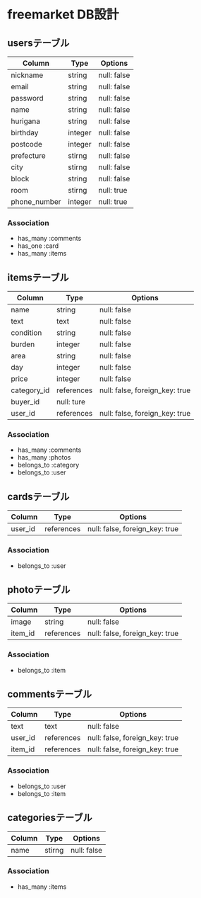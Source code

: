 # freemarket DB設計
## usersテーブル
|Column|Type|Options|
|------|----|-------|
|nickname|string|null: false|
|email|string|null: false|
|password|string|null: false|
|name|string|null: false|
|hurigana|string|null: false|
|birthday|integer|null: false|
|postcode|integer|null: false|
|prefecture|stirng|null: false|
|city|stirng|null: false|
|block|string|null: false|
|room|stirng|null: true|
|phone_number|integer|null: true|
### Association
- has_many :comments
- has_one :card
- has_many :items
## itemsテーブル
|Column|Type|Options|
|------|----|-------|
|name|string|null: false|
|text|text|null: false|
|condition|string|null: false|
|burden|integer|null: false|
|area|string|null: false|
|day|integer|null: false|
|price|integer|null: false|
|category_id|references|null: false, foreign_key: true|
|buyer_id|null: ture|
|user_id|references|null: false, foreign_key: true|
### Association
- has_many :comments
- has_many :photos
- belongs_to :category
- belongs_to :user

## cardsテーブル
|Column|Type|Options|
|------|----|-------|
|user_id|references|null: false, foreign_key: true|
### Association
- belongs_to :user

## photoテーブル
|Column|Type|Options|
|------|----|-------|
|image|string|null: false|
|item_id|references|null: false, foreign_key: true|
### Association
- belongs_to :item
## commentsテーブル
|Column|Type|Options|
|------|----|-------|
|text|text|null: false|
|user_id|references|null: false, foreign_key: true|
|item_id|references|null: false, foreign_key: true|
### Association
- belongs_to :user
- belongs_to :item

## categoriesテーブル
|Column|Type|Options|
|------|----|-------|
|name|stirng|null: false|
### Association
- has_many :items